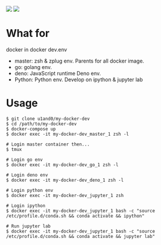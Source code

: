<img src="https://github.com/u1and0/my-docker-dev/actions/workflows/docker-image.yml/badge.svg"></img>
<img src="https://img.shields.io/badge/LICENSE-MIT-3388FF.svg"></img>

# What for
docker in docker dev.env

* master: zsh & zplug env. Parents for all docker image.
* go: golang env.
* deno: JavaScript runtime Deno env.
* Python: Python env. Develop on ipython & jupyter lab

# Usage

```
$ git clone u1and0/my-docker-dev
$ cd /path/to/my-docker-dev
$ docker-compose up
$ docker exec -it my-docker-dev_master_1 zsh -l

# Login master container then...
$ tmux

# Login go env
$ docker exec -it my-docker-dev_go_1 zsh -l

# Login deno env
$ docker exec -it my-docker-dev_deno_1 zsh -l

# Login python env
$ docker exec -it my-docker-dev_jupyter_1 zsh

# Login ipython
$ docker exec -it my-docker-dev_jupyter_1 bash -c "source /etc/profile.d/conda.sh && conda activate && ipython"

# Run jupyter lab
$ docker exec -it my-docker-dev_jupyter_1 bash -c "source /etc/profile.d/conda.sh && conda activate && jupyter lab"
```

